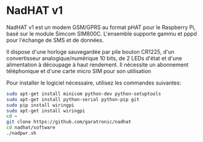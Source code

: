 <!--
---
name: NadHAT v1
class: board
type: IOT,ADC
formfactor: pHAT
manufacturer: Garatronic
collected: Other
description: Carte d'extension GSM/GPRS pour le Raspberry Pi
url: https://www.garatronic.fr
github: https://github.com/garatronic/nadhat
schematic: https://github.com/garatronic/nadhat/tree/master/hardware/nadhat_v1_schematics.pdf
buy: https://shop.mchobby.be/fr/pi-hats/1654-nadhat-gsmgprs-sim800c-v1-3232100016545-garatronic.html
image: 'nadhat_v1.png'
pincount: 40
eeprom: no
power:
  '2':
ground:
  '6':
  '9':
  '14':
  '20':
  '25':
  '30':
  '34':
  '39':
pin:
  '8':
    mode: uart
    name: TXD
  '10':
    mode: uart
    name: RXD
  '37':
    name: PWR_BT
    mode: output
    active: high
-->
# NadHAT v1

NadHAT v1 est un modem GSM/GPRS au format pHAT pour le Raspberry Pi, basé sur le module Simcom SIM800C. L'ensemble supporte gammu et pppd pour l'échange de SMS et de données.

Il dispose d'une horloge sauvegardée par pile bouton CR1225, d'un convertisseur analogique/numérique 10 bits, de 2 LEDs d'état et d'une alimentation à découpage à haut rendement. Il nécessite un abonnement téléphonique et d'une carte micro SIM pour son utilisation

Pour installer le logiciel nécessaire, utilisez les commandes suivantes:

```bash
sudo apt-get install minicom python-dev python-setuptools
sudo apt-get install python-serial python-pip git
sudo pip install wiringpi
sudo apt-get install wiringpi
cd ~
git clone https://github.com/garatronic/nadhat
cd nadhat/software
./nadpwr.sh
```
